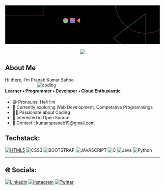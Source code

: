 [![MasterHead](https://github.com/PranabKumarSahoo/PranabKumarSahoo/blob/main/github-profile-header.gif)](https://github.com/PranabKumarSahoo)
<p align="center"><img src="https://readme-typing-svg.herokuapp.com/?font=Mitr&color=31CBD4&size=50&center=true&vCenter=true&lines=Welcome+to+my+Profile+!!;Keep+exploring;Have+a+nice+day+ahead+!!"></p>

## About Me
Hi there, 
I'm Pranab Kumar Sahoo 
<img align="right" alt="coding" width="400" src="https://www.careerguide.com/career/wp-content/uploads/2021/08/Full-Stack-Developer-1.gif">
#### Learner • Programmer • Developer • Cloud Enthusiastic
- 😄 Pronouns: He/Him 
- 🌱 Currently exploring Web Development, Competative Programmings
- 👨‍💻 Passionate about Coding
- 📖 Interested in Open Source
- 📧 Contact : kumarspranab19@gmail.com

## Techstack: 
[![HTML5](https://img.shields.io/badge/HTML5-E34F26?style=for-the-badge&logo=html5&logoColor=white)]() ![CSS3](https://img.shields.io/badge/CSS3-1572B6?style=for-the-badge&logo=css3&logoColor=white) ![BOOTSTRAP](https://img.shields.io/badge/Bootstrap-563D7C?style=for-the-badge&logo=bootstrap&logoColor=white) ![JAVASCRIPT](https://img.shields.io/badge/JavaScript-323330?style=for-the-badge&logo=javascript&logoColor=F7DF1E) ![C](https://img.shields.io/badge/C-00599C?style=for-the-badge&logo=c&logoColor=white) ![Java](https://img.shields.io/badge/Java-ED8B00?style=for-the-badge&logo=openjdk&logoColor=white) ![Python](https://img.shields.io/badge/Python-3776AB?style=for-the-badge&logo=python&logoColor=white)

---

## 🌐 Socials: 
[![LinkedIn](https://img.shields.io/badge/LinkedIn-0077B5?style=for-the-badge&logo=linkedin&logoColor=white)](https://www.linkedin.com/in/pranabks/) [![Instagram](https://img.shields.io/badge/Instagram-E4405F?style=for-the-badge&logo=instagram&logoColor=white)](https://www.instagram.com/_.thepranab._/) [![Twitter](https://img.shields.io/badge/Twitter-1DA1F2?style=for-the-badge&logo=twitter&logoColor=white)](https://twitter.com/PranabKS11)
